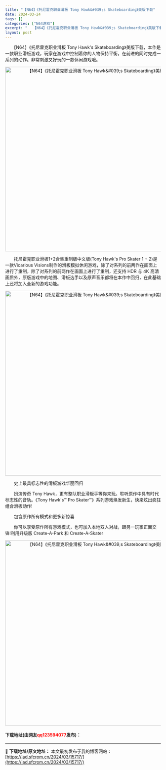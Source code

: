 ```yaml
---
title: "【N64】《托尼霍克职业滑板 Tony Hawk&#039;s Skateboarding》美版下载"
date: 2024-03-24
tags: []
categories: ["N64游戏"]
excerpt: "　　【N64】《托尼霍克职业滑板 Tony Hawk&#039;s Skateboarding》美版下载，本作是一款职业滑板游戏，玩家在游戏中控制着你的人物保持平衡，在前进的同时完成一系列的动作。非常刺激又好玩的一款休闲游戏哦。 　　托尼霍克职业滑板1+2合集重制版中文版(Tony Hawk&#039;&hellip;"
layout: post
---
```


 <p>　　【N64】《托尼霍克职业滑板 Tony Hawk&#39;s Skateboarding》美版下载，本作是一款职业滑板游戏，玩家在游戏中控制着你的人物保持平衡，在前进的同时完成一系列的动作。非常刺激又好玩的一款休闲游戏哦。</p> <p align="center"><img align="" border="0" src="https://lad.sfcrom.cn/wp-content/uploads/2024/03/20240324_6600457f352e7.png" width="598" alt="【N64】《托尼霍克职业滑板 Tony Hawk&amp;#039;s Skateboarding》美版下载" /></p> <p>　　托尼霍克职业滑板1+2合集重制版中文版(Tony Hawk&#39;s Pro Skater 1 + 2)是一款Vicarious Visions制作的滑板模拟休闲游戏，除了对系列的前两作在画面上进行了重制，除了对系列的前两作在画面上进行了重制，还支持 HDR 与 4K 高清画质外，原版游戏中的地图、滑板选手以及原声音乐都将在本作中回归，在此基础上还将加入全新的游戏功能。</p> <p align="center"><img align="" border="0" src="https://lad.sfcrom.cn/wp-content/uploads/2024/03/20240324_660045806b4c0.png" width="599" alt="【N64】《托尼霍克职业滑板 Tony Hawk&amp;#039;s Skateboarding》美版下载" /></p> <p>　　史上最具标志性的滑板游戏华丽回归</p> <p>　　扮演传奇 Tony Hawk，更有整队职业滑板手等你来玩。聆听原作中具有时代标志性的音轨。《Tony Hawk&#39;s&trade; Pro Skater&trade;》系列游戏焕发新生，快来炫出疯狂组合滑板动作!</p> <p>　　包含原作所有模式和更多新惊喜</p> <p>　　你可以享受原作所有游戏模式，也可加入本地双人对战，跟另一玩家正面交锋!利用升级版 Create-A-Park 和 Create-A-Skater</p> <p align="center"><img align="" border="0" src="https://lad.sfcrom.cn/wp-content/uploads/2024/03/20240324_66004581e4cf9.png" width="600" alt="【N64】《托尼霍克职业滑板 Tony Hawk&amp;#039;s Skateboarding》美版下载" /></p> <p><h4>下载地址(由网友<font color="red">qq123594077</font>发布)：</h4></p> 

---
📖 **下载地址/原文地址：** 本文最初发布于我的博客网站：[https://lad.sfcrom.cn/2024/03/15717/](https://lad.sfcrom.cn/2024/03/15717/)
